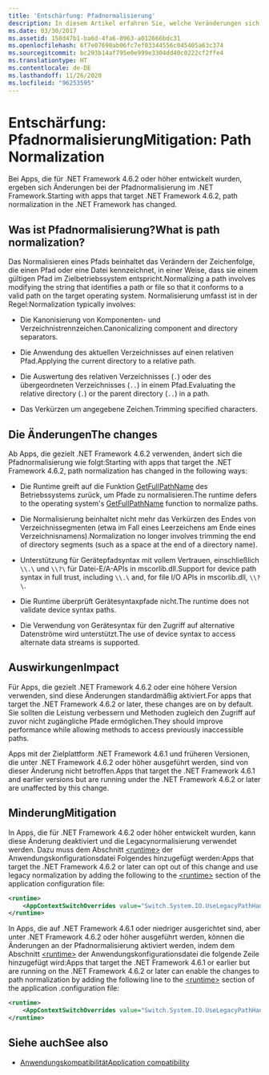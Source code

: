 ```yaml
---
title: 'Entschärfung: Pfadnormalisierung'
description: In diesem Artikel erfahren Sie, welche Veränderungen sich bei der Pfadnormalisierung in Apps ergeben, die auf .NET Framework 4.6.2 oder höher ausgerichtet sind.
ms.date: 03/30/2017
ms.assetid: 158d47b1-ba6d-4fa6-8963-a012666bdc31
ms.openlocfilehash: 6f7e07690ab06fc7ef03344556c045405a63c374
ms.sourcegitcommit: bc293b14af795e0e999e3304dd40c0222cf2ffe4
ms.translationtype: HT
ms.contentlocale: de-DE
ms.lasthandoff: 11/26/2020
ms.locfileid: "96253595"
---
```

# <a name="mitigation-path-normalization"></a><span data-ttu-id="80550-103">Entschärfung: Pfadnormalisierung</span><span class="sxs-lookup"><span data-stu-id="80550-103">Mitigation: Path Normalization</span></span>

<span data-ttu-id="80550-104">Bei Apps, die für .NET Framework 4.6.2 oder höher entwickelt wurden, ergeben sich Änderungen bei der Pfadnormalisierung im .NET Framework.</span><span class="sxs-lookup"><span data-stu-id="80550-104">Starting with apps that target .NET Framework 4.6.2, path normalization in the .NET Framework has changed.</span></span>  
  
## <a name="what-is-path-normalization"></a><span data-ttu-id="80550-105">Was ist Pfadnormalisierung?</span><span class="sxs-lookup"><span data-stu-id="80550-105">What is path normalization?</span></span>  

 <span data-ttu-id="80550-106">Das Normalisieren eines Pfads beinhaltet das Verändern der Zeichenfolge, die einen Pfad oder eine Datei kennzeichnet, in einer Weise, dass sie einem gültigen Pfad im Zielbetriebssystem entspricht.</span><span class="sxs-lookup"><span data-stu-id="80550-106">Normalizing a path involves modifying the string that identifies a path or file so that it conforms to a valid path on the target operating system.</span></span> <span data-ttu-id="80550-107">Normalisierung umfasst ist in der Regel:</span><span class="sxs-lookup"><span data-stu-id="80550-107">Normalization typically involves:</span></span>  
  
- <span data-ttu-id="80550-108">Die Kanonisierung von Komponenten- und Verzeichnistrennzeichen.</span><span class="sxs-lookup"><span data-stu-id="80550-108">Canonicalizing component and directory separators.</span></span>  
  
- <span data-ttu-id="80550-109">Die Anwendung des aktuellen Verzeichnisses auf einen relativen Pfad.</span><span class="sxs-lookup"><span data-stu-id="80550-109">Applying the current directory to a relative path.</span></span>  
  
- <span data-ttu-id="80550-110">Die Auswertung des relativen Verzeichnisses (`.`) oder des übergeordneten Verzeichnisses (`..`) in einem Pfad.</span><span class="sxs-lookup"><span data-stu-id="80550-110">Evaluating the relative directory (`.`) or the parent directory (`..`) in a path.</span></span>  
  
- <span data-ttu-id="80550-111">Das Verkürzen um angegebene Zeichen.</span><span class="sxs-lookup"><span data-stu-id="80550-111">Trimming specified characters.</span></span>  
  
## <a name="the-changes"></a><span data-ttu-id="80550-112">Die Änderungen</span><span class="sxs-lookup"><span data-stu-id="80550-112">The changes</span></span>  

 <span data-ttu-id="80550-113">Ab Apps, die gezielt .NET Framework 4.6.2 verwenden, ändert sich die Pfadnormalisierung wie folgt:</span><span class="sxs-lookup"><span data-stu-id="80550-113">Starting with apps that target the .NET Framework 4.6.2, path normalization has changed in the following ways:</span></span>  
  
- <span data-ttu-id="80550-114">Die Runtime greift auf die Funktion [GetFullPathName](/windows/desktop/api/fileapi/nf-fileapi-getfullpathnamea) des Betriebssystems zurück, um Pfade zu normalisieren.</span><span class="sxs-lookup"><span data-stu-id="80550-114">The runtime defers to the operating system's [GetFullPathName](/windows/desktop/api/fileapi/nf-fileapi-getfullpathnamea) function to normalize paths.</span></span>  
  
- <span data-ttu-id="80550-115">Die Normalisierung beinhaltet nicht mehr das Verkürzen des Endes von Verzeichnissegmenten (etwa im Fall eines Leerzeichens am Ende eines Verzeichnisnamens).</span><span class="sxs-lookup"><span data-stu-id="80550-115">Normalization no longer involves trimming the end of directory segments (such as a space at the end of a directory name).</span></span>  
  
- <span data-ttu-id="80550-116">Unterstützung für Gerätepfadsyntax mit vollem Vertrauen, einschließlich `\\.\` und `\\?\` für Datei-E/A-APIs in mscorlib.dll.</span><span class="sxs-lookup"><span data-stu-id="80550-116">Support for device path syntax in full trust, including  `\\.\` and, for file I/O APIs   in mscorlib.dll, `\\?\`.</span></span>  
  
- <span data-ttu-id="80550-117">Die Runtime überprüft Gerätesyntaxpfade nicht.</span><span class="sxs-lookup"><span data-stu-id="80550-117">The runtime does not validate device syntax paths.</span></span>  
  
- <span data-ttu-id="80550-118">Die Verwendung von Gerätesyntax für den Zugriff auf alternative Datenströme wird unterstützt.</span><span class="sxs-lookup"><span data-stu-id="80550-118">The use of device syntax to access alternate data streams is supported.</span></span>  
  
## <a name="impact"></a><span data-ttu-id="80550-119">Auswirkungen</span><span class="sxs-lookup"><span data-stu-id="80550-119">Impact</span></span>  

<span data-ttu-id="80550-120">Für Apps, die gezielt .NET Framework 4.6.2 oder eine höhere Version verwenden, sind diese Änderungen standardmäßig aktiviert.</span><span class="sxs-lookup"><span data-stu-id="80550-120">For apps that target the .NET Framework 4.6.2 or later, these changes are on  by default.</span></span> <span data-ttu-id="80550-121">Sie sollten die Leistung verbessern und Methoden zugleich den Zugriff auf zuvor nicht zugängliche Pfade ermöglichen.</span><span class="sxs-lookup"><span data-stu-id="80550-121">They should improve performance while allowing methods to access previously inaccessible paths.</span></span>  
  
<span data-ttu-id="80550-122">Apps mit der Zielplattform .NET Framework 4.6.1 und früheren Versionen, die unter .NET Framework 4.6.2 oder höher ausgeführt werden, sind von dieser Änderung nicht betroffen.</span><span class="sxs-lookup"><span data-stu-id="80550-122">Apps that target the .NET Framework 4.6.1 and earlier versions but are running under the .NET Framework 4.6.2 or later are unaffected by this change.</span></span>  
  
## <a name="mitigation"></a><span data-ttu-id="80550-123">Minderung</span><span class="sxs-lookup"><span data-stu-id="80550-123">Mitigation</span></span>  

 <span data-ttu-id="80550-124">In Apps, die für .NET Framework 4.6.2 oder höher entwickelt wurden, kann diese Änderung deaktiviert und die Legacynormalisierung verwendet werden. Dazu muss dem Abschnitt [\<runtime>](../configure-apps/file-schema/runtime/runtime-element.md) der Anwendungskonfigurationsdatei Folgendes hinzugefügt werden:</span><span class="sxs-lookup"><span data-stu-id="80550-124">Apps that target the .NET Framework 4.6.2 or later can opt out of this change and use legacy normalization by adding the following to the [\<runtime>](../configure-apps/file-schema/runtime/runtime-element.md) section of the application configuration file:</span></span>  
  
```xml  
<runtime>  
    <AppContextSwitchOverrides value="Switch.System.IO.UseLegacyPathHandling=true" />
</runtime>  
```  
  
<span data-ttu-id="80550-125">In Apps, die auf .NET Framework 4.6.1 oder niedriger ausgerichtet sind, aber unter .NET Framework 4.6.2 oder höher ausgeführt werden, können die Änderungen an der Pfadnormalisierung aktiviert werden, indem dem Abschnitt [\<runtime>](../configure-apps/file-schema/runtime/runtime-element.md) der Anwendungskonfigurationsdatei die folgende Zeile hinzugefügt wird:</span><span class="sxs-lookup"><span data-stu-id="80550-125">Apps that target the .NET Framework 4.6.1 or earlier but are running on the .NET Framework 4.6.2 or later can enable the changes to path normalization by adding the following line to the [\<runtime>](../configure-apps/file-schema/runtime/runtime-element.md) section of the application .configuration file:</span></span>  
  
```xml  
<runtime>  
    <AppContextSwitchOverrides value="Switch.System.IO.UseLegacyPathHandling=false" />
</runtime>  
```  
  
## <a name="see-also"></a><span data-ttu-id="80550-126">Siehe auch</span><span class="sxs-lookup"><span data-stu-id="80550-126">See also</span></span>

- [<span data-ttu-id="80550-127">Anwendungskompatibilität</span><span class="sxs-lookup"><span data-stu-id="80550-127">Application compatibility</span></span>](application-compatibility.md)
